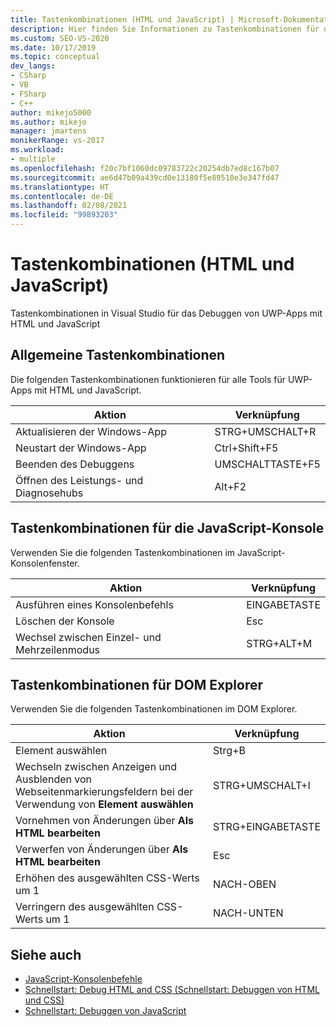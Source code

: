 ```yaml
---
title: Tastenkombinationen (HTML und JavaScript) | Microsoft-Dokumentation
description: Hier finden Sie Informationen zu Tastenkombinationen für das Debuggen von UWP-Apps, die HTML und JavaScript nutzen. Es gibt Tastenkombinationen für das JavaScript-Konsolenfenster und für DOM Explorer.
ms.custom: SEO-VS-2020
ms.date: 10/17/2019
ms.topic: conceptual
dev_langs:
- CSharp
- VB
- FSharp
- C++
author: mikejo5000
ms.author: mikejo
manager: jmartens
monikerRange: vs-2017
ms.workload:
- multiple
ms.openlocfilehash: f20c7bf1060dc09783722c20254db7ed8c167b07
ms.sourcegitcommit: ae6d47b09a439cd0e13180f5e89510e3e347fd47
ms.translationtype: HT
ms.contentlocale: de-DE
ms.lasthandoff: 02/08/2021
ms.locfileid: "99893203"
---
```

# <a name="keyboard-shortcuts-html-and-javascript"></a>Tastenkombinationen (HTML und JavaScript)

Tastenkombinationen in Visual Studio für das Debuggen von UWP-Apps mit HTML und JavaScript

## <a name="general-shortcuts"></a>Allgemeine Tastenkombinationen

 Die folgenden Tastenkombinationen funktionieren für alle Tools für UWP-Apps mit HTML und JavaScript.

|Aktion|Verknüpfung|
|------------|--------------|
|Aktualisieren der Windows-App|STRG+UMSCHALT+R|
|Neustart der Windows-App|Ctrl+Shift+F5|
|Beenden des Debuggens|UMSCHALTTASTE+F5|
|Öffnen des Leistungs- und Diagnosehubs|Alt+F2|

## <a name="javascript-console-shortcuts"></a>Tastenkombinationen für die JavaScript-Konsole

 Verwenden Sie die folgenden Tastenkombinationen im JavaScript-Konsolenfenster.

|Aktion|Verknüpfung|
|------------|--------------|
|Ausführen eines Konsolenbefehls|EINGABETASTE|
|Löschen der Konsole|Esc|
|Wechsel zwischen Einzel- und Mehrzeilenmodus|STRG+ALT+M|

## <a name="dom-explorer-shortcuts"></a>Tastenkombinationen für DOM Explorer

 Verwenden Sie die folgenden Tastenkombinationen im DOM Explorer.

|Aktion|Verknüpfung|
|------------|--------------|
|Element auswählen|Strg+B|
|Wechseln zwischen Anzeigen und Ausblenden von Webseitenmarkierungsfeldern bei der Verwendung von **Element auswählen**|STRG+UMSCHALT+I|
|Vornehmen von Änderungen über **Als HTML bearbeiten**|STRG+EINGABETASTE|
|Verwerfen von Änderungen über **Als HTML bearbeiten**|Esc|
|Erhöhen des ausgewählten CSS-Werts um 1|NACH-OBEN|
|Verringern des ausgewählten CSS-Werts um 1|NACH-UNTEN|

## <a name="see-also"></a>Siehe auch
- [JavaScript-Konsolenbefehle](../debugger/javascript-console-commands.md?view=vs-2017&preserve-view=true)
- [Schnellstart: Debug HTML and CSS (Schnellstart: Debuggen von HTML und CSS)](../debugger/quickstart-debug-html-and-css.md?view=vs-2017&preserve-view=true)
- [Schnellstart: Debuggen von JavaScript](../debugger/quickstart-debug-javascript-using-the-console.md?view=vs-2017&preserve-view=true)
